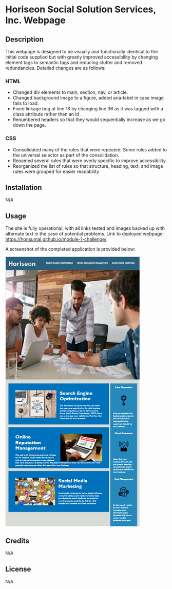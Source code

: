 # Horiseon Social Solution Services, Inc. Webpage

## Description

This webpage is designed to be visually and functionally identical to the initial code supplied but with greatly improved accessibility by changing element tags to semantic tags and reducing clutter and removed redundancies. Detailed changes are as follows:

### HTML

- Changed div elements to main, section, nav, or article.
- Changed background image to a figure, added aria-label in case image fails to load.
- Fixed linkage bug at line 18 by changing line 36 as it was tagged with a class attribute rather than an id .
- Renumbered headers so that they would sequentially increase as we go down the page.

### CSS

- Consolidated many of the rules that were repeated. Some rules added to the universal selector as part of the consolidation.
- Renamed several rules that were overly specific to improve accessibility.
- Reorganized the list of rules so that structure, heading, text, and image rules were grouped for easier readability

## Installation

N/A

## Usage

The site is fully operational, with all links tested and images backed up with alternate text in the case of potential problems. Link to deployed webpage: https://honsumal.github.io/module-1-challenge/

A screenshot of the completed application is provided below:

![Completed Webpage Image](/assets/images/finished-webpage.png)

## Credits
N/A

## License

N/A